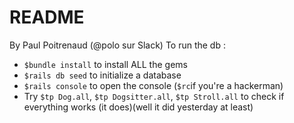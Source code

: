 # README
By Paul Poitrenaud (@polo sur Slack)
To run the db :
- `$bundle install` to install ALL the gems
- `$rails db seed` to initialize a database
- `$rails console` to open the console (`$rc`if you're a hackerman)
- Try `$tp Dog.all`, `$tp Dogsitter.all`, `$tp Stroll.all` to check if everything works (it does)(well it did yesterday at least)